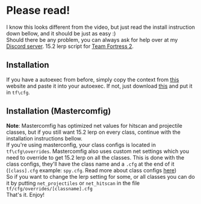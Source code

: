 # Please read!
I know this looks different from the video, but just read the install instruction down bellow, and it should be just as easy :) <br>
Should there be any problem, you can always ask for help over at my [Discord server](https://discord.com/invite/RfgA6wqzZP).
15.2 lerp script for [Team Fortress 2](https://www.teamfortress.com).
## Installation
If you have a autoexec from before, simply copy the context from [this](https://raw.githubusercontent.com/tf2iMicro/TF2-Mods/main/15.2%20lerp/autoexec.cfg) website and paste it into your autoexec. If not, just download [this](https://github.com/tf2iMicro/TF2-Mods/releases/download/v1.0/autoexec.cfg) and put it in `tf\cfg`.
## Installation (Mastercomfig)
**Note**: Mastercomfig has optimized net values for hitscan and projectile classes, but if you still want 15.2 lerp on every class, continue with the installation instructions bellow. <br> If you're using masterconfig, your class configs is located in `tf\cfg\overrides`. Mastercomfig also uses custom net settings which you need to override to get 15.2 lerp on all the classes. This is done with the class configs, they'll have the class name and a `.cfg` at the end of it (`[class].cfg` example: `spy.cfg`. Read more about class configs [here](https://docs.mastercomfig.com/latest/faq/?h=class+configs#why-does-mastercomfig-override-my-class-configs)) <br>
So if you want to change the lerp setting for some, or all classes you can do it by putting `net_projectiles` or `net_hitscan` in the file `tf/cfg/overrides/[classname].cfg` <br>
That's it. Enjoy!
